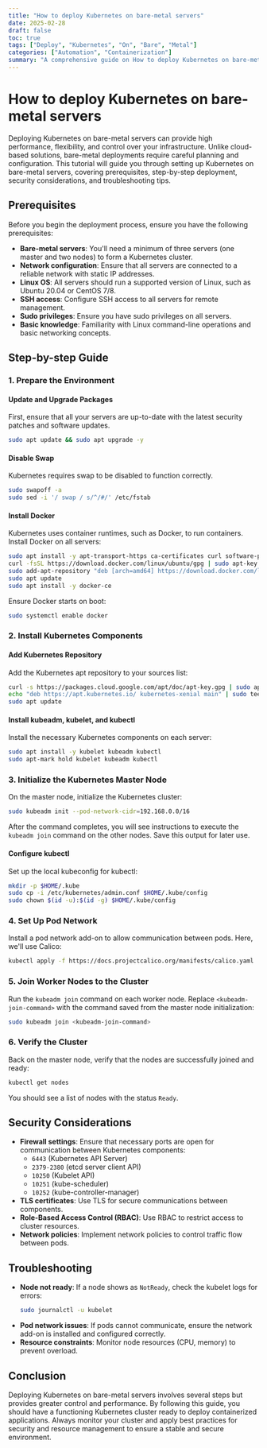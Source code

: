 ```yaml
---
title: "How to deploy Kubernetes on bare-metal servers"
date: 2025-02-28
draft: false
toc: true
tags: ["Deploy", "Kubernetes", "On", "Bare", "Metal"]
categories: ["Automation", "Containerization"]
summary: "A comprehensive guide on How to deploy Kubernetes on bare-metal servers."
---
```


# How to deploy Kubernetes on bare-metal servers

Deploying Kubernetes on bare-metal servers can provide high performance, flexibility, and control over your infrastructure. Unlike cloud-based solutions, bare-metal deployments require careful planning and configuration. This tutorial will guide you through setting up Kubernetes on bare-metal servers, covering prerequisites, step-by-step deployment, security considerations, and troubleshooting tips.

## Prerequisites

Before you begin the deployment process, ensure you have the following prerequisites:

- **Bare-metal servers**: You'll need a minimum of three servers (one master and two nodes) to form a Kubernetes cluster.
- **Network configuration**: Ensure that all servers are connected to a reliable network with static IP addresses.
- **Linux OS**: All servers should run a supported version of Linux, such as Ubuntu 20.04 or CentOS 7/8.
- **SSH access**: Configure SSH access to all servers for remote management.
- **Sudo privileges**: Ensure you have sudo privileges on all servers.
- **Basic knowledge**: Familiarity with Linux command-line operations and basic networking concepts.

## Step-by-step Guide

### 1. Prepare the Environment

#### Update and Upgrade Packages

First, ensure that all your servers are up-to-date with the latest security patches and software updates.

```bash
sudo apt update && sudo apt upgrade -y
```

#### Disable Swap

Kubernetes requires swap to be disabled to function correctly.

```bash
sudo swapoff -a
sudo sed -i '/ swap / s/^/#/' /etc/fstab
```

#### Install Docker

Kubernetes uses container runtimes, such as Docker, to run containers. Install Docker on all servers:

```bash
sudo apt install -y apt-transport-https ca-certificates curl software-properties-common
curl -fsSL https://download.docker.com/linux/ubuntu/gpg | sudo apt-key add -
sudo add-apt-repository "deb [arch=amd64] https://download.docker.com/linux/ubuntu $(lsb_release -cs) stable"
sudo apt update
sudo apt install -y docker-ce
```

Ensure Docker starts on boot:

```bash
sudo systemctl enable docker
```

### 2. Install Kubernetes Components

#### Add Kubernetes Repository

Add the Kubernetes apt repository to your sources list:

```bash
curl -s https://packages.cloud.google.com/apt/doc/apt-key.gpg | sudo apt-key add -
echo "deb https://apt.kubernetes.io/ kubernetes-xenial main" | sudo tee -a /etc/apt/sources.list.d/kubernetes.list
sudo apt update
```

#### Install kubeadm, kubelet, and kubectl

Install the necessary Kubernetes components on each server:

```bash
sudo apt install -y kubelet kubeadm kubectl
sudo apt-mark hold kubelet kubeadm kubectl
```

### 3. Initialize the Kubernetes Master Node

On the master node, initialize the Kubernetes cluster:

```bash
sudo kubeadm init --pod-network-cidr=192.168.0.0/16
```

After the command completes, you will see instructions to execute the `kubeadm join` command on the other nodes. Save this output for later use.

#### Configure kubectl

Set up the local kubeconfig for kubectl:

```bash
mkdir -p $HOME/.kube
sudo cp -i /etc/kubernetes/admin.conf $HOME/.kube/config
sudo chown $(id -u):$(id -g) $HOME/.kube/config
```

### 4. Set Up Pod Network

Install a pod network add-on to allow communication between pods. Here, we'll use Calico:

```bash
kubectl apply -f https://docs.projectcalico.org/manifests/calico.yaml
```

### 5. Join Worker Nodes to the Cluster

Run the `kubeadm join` command on each worker node. Replace `<kubeadm-join-command>` with the command saved from the master node initialization:

```bash
sudo kubeadm join <kubeadm-join-command>
```

### 6. Verify the Cluster

Back on the master node, verify that the nodes are successfully joined and ready:

```bash
kubectl get nodes
```

You should see a list of nodes with the status `Ready`.

## Security Considerations

- **Firewall settings**: Ensure that necessary ports are open for communication between Kubernetes components:
  - `6443` (Kubernetes API Server)
  - `2379-2380` (etcd server client API)
  - `10250` (Kubelet API)
  - `10251` (kube-scheduler)
  - `10252` (kube-controller-manager)
- **TLS certificates**: Use TLS for secure communications between components.
- **Role-Based Access Control (RBAC)**: Use RBAC to restrict access to cluster resources.
- **Network policies**: Implement network policies to control traffic flow between pods.

## Troubleshooting

- **Node not ready**: If a node shows as `NotReady`, check the kubelet logs for errors:
  ```bash
  sudo journalctl -u kubelet
  ```
- **Pod network issues**: If pods cannot communicate, ensure the network add-on is installed and configured correctly.
- **Resource constraints**: Monitor node resources (CPU, memory) to prevent overload.

## Conclusion

Deploying Kubernetes on bare-metal servers involves several steps but provides greater control and performance. By following this guide, you should have a functioning Kubernetes cluster ready to deploy containerized applications. Always monitor your cluster and apply best practices for security and resource management to ensure a stable and secure environment.